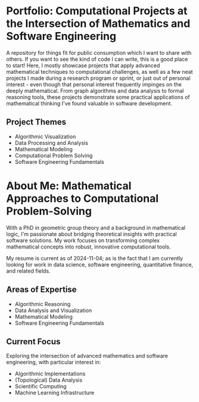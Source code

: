# Portfolio: Computational Projects at the Intersection of Mathematics and Software Engineering
A repository for things fit for public consumption which I want to share with others. If you want to see the kind of code I can write, this is a good place to start! Here, I mostly showcase projects that apply advanced mathematical techniques to computational challenges, as well as a few neat projects I made during a research program or sprint, or just out of personal interest - even though that personal interest frequently impinges on the deeply mathematical. From graph algorithms and data analysis to formal reasoning tools, these projects demonstrate some practical applications of mathematical thinking I've found valuable in software development.

## Project Themes
- Algorithmic Visualization
- Data Processing and Analysis
- Mathematical Modeling
- Computational Problem Solving
- Software Engineering Fundamentals

# About Me: Mathematical Approaches to Computational Problem-Solving
With a PhD in geometric group theory and a background in mathematical logic, I'm passionate about bridging theoretical insights with practical software solutions. My work focuses on transforming complex mathematical concepts into robust, innovative computational tools.

My resume is current as of 2024-11-04; as is the fact that I am currently looking for work in data science, software engineering, quantitative finance, and related fields.

## Areas of Expertise
- Algorithmic Reasoning
- Data Analysis and Visualization
- Mathematical Modeling
- Software Engineering Fundamentals

## Current Focus
Exploring the intersection of advanced mathematics and software engineering, with particular interest in:
- Algorithmic Implementations
- (Topological) Data Analysis
- Scientific Computing
- Machine Learning Infrastructure
